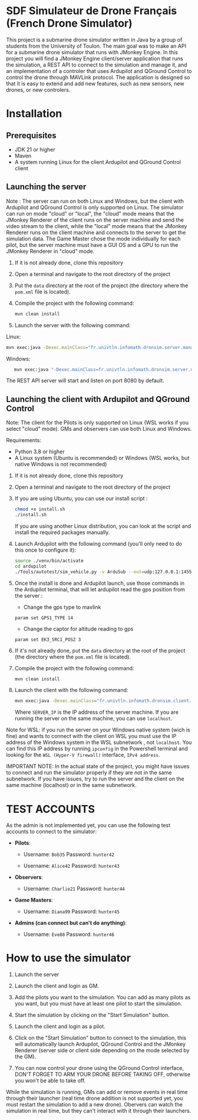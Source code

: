 # SDF Simulateur de Drone Français (French Drone Simulator)
This project is a submarine drone simulator written in Java by a group of students from the University of Toulon. The main goal was to make an API for a submarine drone simulator that runs with JMonkey Engine. In this project you will find a JMonkey Engine client/server application that runs the simulation, a REST API to connect to the simulation and manage it, and an implementation of a controler that uses Ardupilot and QGround Control to control the drone through MAVLink protocol. The application is designed so that it is easy to extend and add new features, such as new sensors, new drones, or new controlers.


# Installation
## Prerequisites
- JDK 21 or higher
- Maven
- A system running Linux for the client Ardupilot and QGround Control client

## Launching the server
Note : The server can run on both Linux and Windows, but the client with Ardupilot and QGround Control is only supported on Linux. The simulator can run on mode "cloud" or "local", the "cloud" mode means that the JMonkey Renderer of the client runs on the server machine and send the video stream to the client, while the "local" mode means that the JMonkey Renderer runs on the client machine and connects to the server to get the simulation data. The Game Master chose the mode individually for each pilot, but the server machine must have a GUI OS and a GPU to run the JMonkey Renderer in "cloud" mode.
1. If it is not already done, clone this repository

2. Open a terminal and navigate to the root directory of the project

3. Put the `data` directory at the root of the project (the directory where the `pom.xml` file is located).

4. Compile the project with the following command:
   ```bash
   mvn clean install
   ```

5. Launch the server with the following command:

Linux:
   ```bash
   mvn exec:java -Dexec.mainClass="fr.univtln.infomath.dronsim.server.manager.Manager"
   ```

Windows:
```bash
   mvn exec:java "-Dexec.mainClass=fr.univtln.infomath.dronsim.server.manager.Manager"
```

The REST API server will start and listen on port 8080 by default.

## Launching the client with Ardupilot and QGround Control

Note: The client for the Pilots is only supported on Linux (WSL works if you select "cloud" mode). GMs and observers can use both Linux and Windows.

Requirements:
- Python 3.8 or higher
- A Linux system (Ubuntu is recommended) or Windows (WSL works, but native Windows is not recommended)
1. If it is not already done, clone this repository

2. Open a terminal and navigate to the root directory of the project

3. If you are using Ubuntu, you can use our install script :
   ```bash
   chmod +x install.sh
   ./install.sh
   ```
   If you are using another Linux distribution, you can look at the script and install the required packages manually.

4. Launch Ardupilot with the following command (you'll only need to do this once to configure it):
   ```bash
   source ./venv/bin/activate
   cd ardupilot
   ./Tools/autotest/sim_vehicle.py -v ArduSub --out=udp:127.0.0.1:14550 --console --map
   ```

5. Once the install is done and Ardupilot launch, use those commands in the Ardupilot terminal, that will let ardupilot read the gps position from the server :
    - Change the gps type to mavlink
    ```
    param set GPS1_TYPE 14
    ```
    - Change the captor for altitude reading to gps
    ```
    param set EK3_SRC1_POSZ 3
    ```

6. If it's not already done, put the `data` directory at the root of the project (the directory where the `pom.xml` file is located).

7. Compile the project with the following command:
   ```bash
   mvn clean install
   ```

8. Launch the client with the following command:
   ```bash
   mvn exec:java -Dexec.mainClass="fr.univtln.infomath.dronsim.client.launcher.App" -Dexec.args="http://SERVER_IP:8080/api/v1/"
   ```
   Where `SERVER_IP` is the IP address of the server machine. If you are running the server on the same machine, you can use `localhost`.

  Note for WSL: if you run the server on your Windows native system (wich is fine) and wants to connect with the client on WSL you must use the IP address of the Windows system in the WSL subnetwork , not `localhost`. You can find this IP address by running `ipconfig` in the Powershell terminal and looking for the `WSL (Hyper-V firewall)` interface, `IPv4 address`.

  IMPORTANT NOTE: In the actual state of the project, you might have issues to connect and run the simulator properly if they are not in the same subnetwork. If you have issues, try to run the server and the client on the same machine (localhost) or in the same subnetwork.

# TEST ACCOUNTS
As the admin is not implemented yet, you can use the following test accounts to connect to the simulator:
- **Pilots**:
   - Username: `Bob35` Password: `hunter42`

   - Username: `Alice42` Password: `hunter43`

- **Observers**:
   - Username: `Charlie21` Password: `hunter44`

- **Game Masters**:
   - Username: `Diana99` Password: `hunter45`

- **Admins (can connect but can't do anything)**:
   - Username: `Eve88` Password: `hunter46`

# How to use the simulator
1. Launch the server

2. Launch the client and login as GM.

3. Add the pilots you want to the simulation. You can add as many pilots as you want, but you must have at least one pilot to start the simulation.

4. Start the simulation by clicking on the "Start Simulation" button.

5. Launch the client and login as a pilot.

6. Click on the "Start Simulation" button to connect to the simulation, this will automatically launch Ardupilot, QGround Control and the JMonkey Renderer (server side or client side depending on the mode selected by the GM).

7. You can now control your drone using the QGround Control interface, DON'T FORGET TO ARM YOUR DRONE BEFORE TAKING OFF, otherwise you won't be able to take off.

While the simulation is running, GMs can add or remove events in real time through their launcher (real time drone addition is not supported yet, you must restart the simulation to add a new drone).
Obervers can watch the simulation in real time, but they can't interact with it through their launchers.
